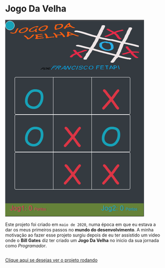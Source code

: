# Jogo Da Velha

<img src="./asset3.PNG" />

Este projeto foi criado em `maio de 2020`, numa época em que eu estava a dar os meus primeiros passos no **mundo do desenvolvimento**. A minha motivação ao fazer esse projeto surgiu depois de eu ter assistido um video onde o **Bill Gates** diz ter criado um **Jogo Da Velha** no inicio da sua jornada como _Programador_.

##

<a href="https://francisco-fetapi.github.io/jogo-da-velha-html-css-js/">Clique aqui se desejas ver o projeto rodando<a/>
